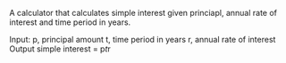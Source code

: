 A calculator that calculates simple interest given princiapl, annual rate of interest and time period in years.

Input:
  p, principal amount
  t, time period in years
  r, annual rate of interest
Output
  simple interest = p*t*r
